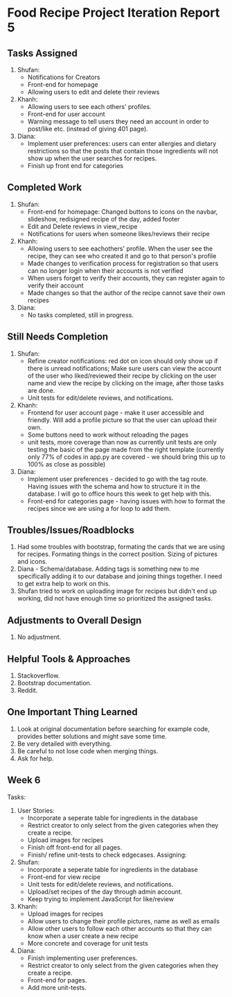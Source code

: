 # Food Recipe Project Iteration Report 5

Tasks Assigned
----------------
1. Shufan:
   - Notifications for Creators
   - Front-end for homepage
   - Allowing users to edit and delete their reviews
2. Khanh:
   - Allowing users to see each others' profiles.
   - Front-end for user account
   - Warning message to tell users they need an account in order to post/like etc. (instead of giving 401 page).
3. Diana:
   - Implement user preferences: users can enter allergies and dietary restrictions so that the posts that contain those ingredients will not show up when the user searches for recipes.
   - Finish up front end for categories

Completed Work
----------------
1. Shufan:
   - Front-end for homepage: Changed buttons to icons on the navbar, slideshow, redisigned recipe of the day, added footer
   - Edit and Delete reviews in view_recipe
   - Notifications for users when someone likes/reviews their recipe
2. Khanh:
   -  Allowing users to see eachothers' profile. When the user see the recipe, they can see who created it and go to that person's profile
   -  Made changes to verification process for registration so that users can no longer login when their accounts is not verified
   -  When users forget to verify their accounts, they can register again to verify their account
   -  Made changes so that the author of the recipe cannot save their own recipes
3. Diana:
   - No tasks completed, still in progress.

Still Needs Completion
----------------
1. Shufan:
   - Refine creator notifications: red dot on icon should only show up if there is unread notifications; Make sure users can view the account of the user who liked/reviewed their recipe by clicking on the user name and view the recipe by clicking on the image, after those tasks are done.
   - Unit tests for edit/delete reviews, and notifications.
2. Khanh:
   - Frontend for user account page - make it user accessible and friendly. Will add a profile picture so that the user can upload their own. 
   - Some buttons need to work without reloading the pages
   - unit tests, more coverage than now as currently unit tests are only testing the basic of the page made from the right template (currently only 77% of codes in app.py are covered - we should bring this up to 100% as close as possible)
3. Diana:
   - Implement user preferences - decided to go with the tag route. Having issues with the schema and how to structure it in the database. I will go to office hours this week to get help with this.
   - Front-end for categories page - having issues with how to format the recipes since we are using a for loop to add them.

Troubles/Issues/Roadblocks
----------------
1. Had some troubles with bootstrap, formating the cards that we are using for recipes. Formating things in the correct position. Sizing of pictures and icons.
2. Diana - Schema/database. Adding tags is something new to me specifically adding it to our database and joining things together. I need to get extra help to work on this.
3. Shufan tried to work on uploading image for recipes but didn't end up working, did not have enough time so prioritized the assigned tasks.

Adjustments to Overall Design
----------------
1. No adjustment.

Helpful Tools & Approaches
----------------
1. Stackoverflow.
2. Bootstrap documentation.
3. Reddit.

One Important Thing Learned
----------------
1. Look at original documentation before searching for example code, provides better solutions and might save some time.
2. Be very detailed with everything.
3. Be careful to not lose code when merging things.
4. Ask for help.

Week 6
----------------
Tasks:
1. User Stories:
   - Incorporate a seperate table for ingredients in the database 
   - Restrict creator to only select from the given categories when they create a recipe.
   - Upload images for recipes
   - Finish off front-end for all pages.
   - Finish/ refine unit-tests to check edgecases.
Assigning:
1. Shufan:
   - Incorporate a seperate table for ingredients in the database 
   - Front-end for view recipe
   - Unit tests for edit/delete reviews, and notifications.
   - Upload/set recipes of the day through admin account.
   - Keep trying to implement JavaScript for like/review
2. Khanh:
   - Upload images for recipes
   - Allow users to change their profile pictures, name as well as emails
   - Allow other users to follow each other accounts so that they can know when a user create a new recipe
   - More concrete and coverage for unit tests
3. Diana:
   - Finish implementing user preferences.
   - Restrict creator to only select from the given categories when they create a recipe.
   - Front-end for pages.
   - Add more unit-tests.

